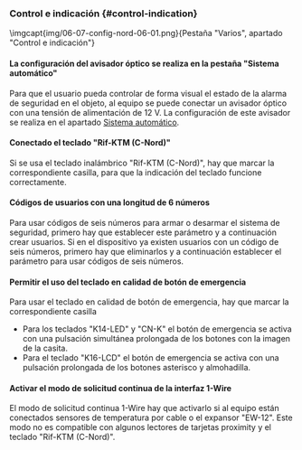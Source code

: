 ### Control e indicación {#control-indication}

\imgcapt{img/06-07-config-nord-06-01.png}{Pestaña "Varios", apartado "Control e indicación"}

#### La configuración del avisador óptico se realiza en la pestaña "Sistema automático"

Para que el usuario pueda controlar de forma visual el estado de la alarma de seguridad en el objeto, al equipo se puede conectar un avisador óptico con una tensión de alimentación de 12 V. La configuración de este avisador se realiza en el apartado [Sistema automático](#config-automation).

#### Conectado el teclado "Rif-KTM (C-Nord)"

Si se usa el teclado inalámbrico "Rif-KTM (C-Nord)", hay que marcar la correspondiente casilla, para que la indicación del teclado funcione correctamente. 

#### Códigos de usuarios con una longitud de 6 números

Para usar códigos de seis números para armar o desarmar el sistema de seguridad, primero hay que establecer este parámetro y a continuación crear usuarios. Si en el dispositivo ya existen usuarios con un código de seis números, primero hay que eliminarlos y a continuación establecer el parámetro para usar códigos de seis números.

#### Permitir el uso del teclado en calidad de botón de emergencia

Para usar el teclado en calidad de botón de emergencia, hay que marcar la correspondiente casilla 

* Para los teclados "K14-LED" y "CN-K" el botón de emergencia se activa con una pulsación simultánea prolongada de los botones con la imagen de la casita.
* Para el teclado "K16-LCD" el botón de emergencia se activa con una pulsación prolongada de los botones asterisco y almohadilla.


#### Activar el modo de solicitud continua de la interfaz 1-Wire

El modo de solicitud continua 1-Wire hay que activarlo si al equipo están conectados sensores de temperatura por cable o el expansor "EW-12". Este modo no es compatible con algunos lectores de tarjetas proximity y el teclado "Rif-KTM (C-Nord)".
